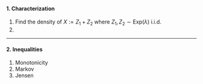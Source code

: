 #### 1. Characterization
1. Find the density of $X:=Z_{1}+Z_{2}$ where $Z_{1},Z_{2}\sim \text{Exp}(\lambda)$ i.i.d.
2. 


---
#### 2. Inequalities
1. Monotonicity
2. Markov
3. Jensen